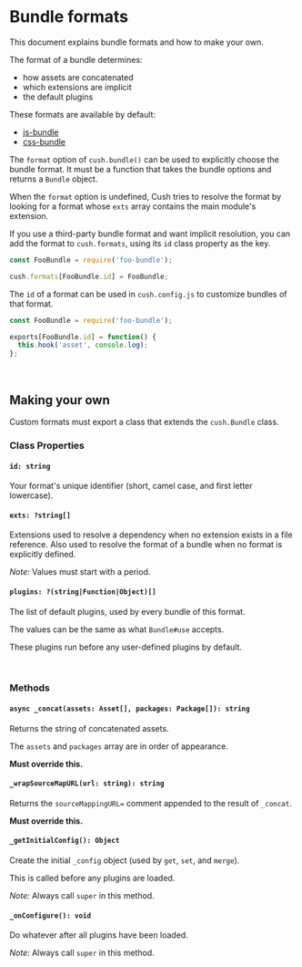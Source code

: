 # Bundle formats

This document explains bundle formats and how to make your own.

The format of a bundle determines:
- how assets are concatenated
- which extensions are implicit
- the default plugins

These formats are available by default:
- [js-bundle](https://github.com/cushJS/js-bundle)
- [css-bundle](https://github.com/cushJS/css-bundle)

The `format` option of `cush.bundle()` can be used to explicitly choose the bundle format. It must be a function that takes the bundle options and returns a `Bundle` object.

When the `format` option is undefined, Cush tries to resolve the format by looking for a format whose `exts` array contains the main module's extension.

If you use a third-party bundle format and want implicit resolution, you can add the format to `cush.formats`, using its `id` class property as the key.

```js
const FooBundle = require('foo-bundle');

cush.formats[FooBundle.id] = FooBundle;
```

The `id` of a format can be used in `cush.config.js` to customize bundles of that format.

```js
const FooBundle = require('foo-bundle');

exports[FooBundle.id] = function() {
  this.hook('asset', console.log);
};
```

&nbsp;

## Making your own

Custom formats must export a class that extends the `cush.Bundle` class.

### Class Properties

#### `id: string`

Your format's unique identifier (short, camel case, and first letter lowercase).

#### `exts: ?string[]`

Extensions used to resolve a dependency when no extension exists in a file reference. Also used to resolve the format of a bundle when no format is explicitly defined.

*Note:* Values must start with a period.

#### `plugins: ?(string|Function|Object)[]`

The list of default plugins, used by every bundle of this format.

The values can be the same as what `Bundle#use` accepts.

These plugins run before any user-defined plugins by default.

&nbsp;

### Methods

#### `async _concat(assets: Asset[], packages: Package[]): string`

Returns the string of concatenated assets.

The `assets` and `packages` array are in order of appearance.

**Must override this.**

#### `_wrapSourceMapURL(url: string): string`

Returns the `sourceMappingURL=` comment appended to the result of `_concat`.

**Must override this.**

#### `_getInitialConfig(): Object`

Create the initial `_config` object (used by `get`, `set`, and `merge`).

This is called before any plugins are loaded.

*Note:* Always call `super` in this method.

#### `_onConfigure(): void`

Do whatever after all plugins have been loaded.

*Note:* Always call `super` in this method.
